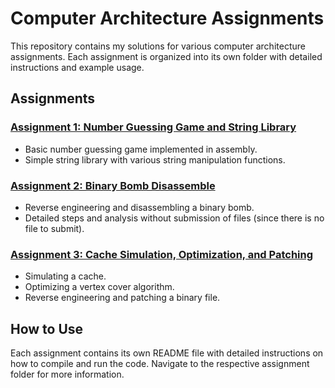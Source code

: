 # Computer Architecture Assignments

This repository contains my solutions for various computer architecture assignments. Each assignment is organized into its own folder with detailed instructions and example usage.

## Assignments

### [Assignment 1: Number Guessing Game and String Library](./ex_1_CA/README.md)
- Basic number guessing game implemented in assembly.
- Simple string library with various string manipulation functions.

### [Assignment 2: Binary Bomb Disassemble](./ex_2_CA/README.md)
- Reverse engineering and disassembling a binary bomb.
- Detailed steps and analysis without submission of files (since there is no file to submit).

### [Assignment 3: Cache Simulation, Optimization, and Patching](./ex_3_CA/README.md)
- Simulating a cache.
- Optimizing a vertex cover algorithm.
- Reverse engineering and patching a binary file.

## How to Use

Each assignment contains its own README file with detailed instructions on how to compile and run the code. Navigate to the respective assignment folder for more information.
